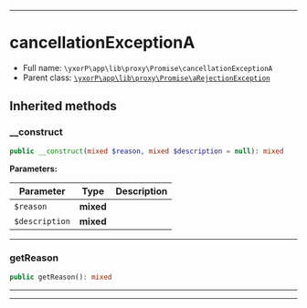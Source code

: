 ***

# cancellationExceptionA





* Full name: `\yxorP\app\lib\proxy\Promise\cancellationExceptionA`
* Parent class: [`\yxorP\app\lib\proxy\Promise\aRejectionException`](./aRejectionException.md)






## Inherited methods


### __construct



```php
public __construct(mixed $reason, mixed $description = null): mixed
```








**Parameters:**

| Parameter | Type | Description |
|-----------|------|-------------|
| `$reason` | **mixed** |  |
| `$description` | **mixed** |  |




***

### getReason



```php
public getReason(): mixed
```











***


***

